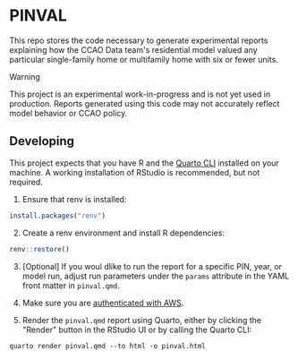 # PINVAL

This repo stores the code necessary to generate experimental reports
explaining how the CCAO Data team's residential model valued any particular
single-family home or multifamily home with six or fewer units.

> [!WARNING]
> This project is an experimental work-in-progress and is not yet used in
> production. Reports generated using this code may not accurately reflect
> model behavior or CCAO policy.

## Developing

This project expects that you have R and the [Quarto
CLI](https://quarto.org/docs/get-started/) installed on your machine.
A working installation of RStudio is recommended, but not required.

1. Ensure that renv is installed:

```r
install.packages("renv")
```

2. Create a renv environment and install R dependencies:

```r
renv::restore()
```

3. [Optional] If you woul dlike to run the report for a specific PIN, year, or
   model run, adjust run parameters under the `params` attribute in the YAML
   front matter in `pinval.qmd`.

4. Make sure you are [authenticated with
   AWS](https://github.com/ccao-data/wiki/blob/master/How-To/Setup-the-AWS-Command-Line-Interface-and-Multi-factor-Authentication.md).

5. Render the `pinval.qmd` report using Quarto, either by clicking the "Render"
   button in the RStudio UI or by calling the Quarto CLI:

```
quarto render pinval.qmd --to html -o pinval.html
```

